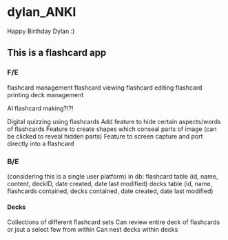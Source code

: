 # dylan_ANKI
Happy Birthday Dylan :)

## This is a flashcard app

### F/E
flashcard management
flashcard viewing
flashcard editing
flashcard printing
deck management

AI flashcard making?!?!

Digital quizzing using flashcards
Add feature to hide certain aspects/words of flashcards
Feature to create shapes which conseal parts of image (can be clicked to reveal hidden parts)
Feature to screen capture and port directly into a flashcard

### B/E 
(considering this is a single user platform)
in db:
	flashcard table (id, name, content, deckID, date created, date last modified)
 	decks table (id, name, flashcards contained, decks contained, date created, date last modified)


#### Decks
Collections of different flashcard sets
Can review entire deck of flashcards or jsut a select few from within
Can nest decks within decks
